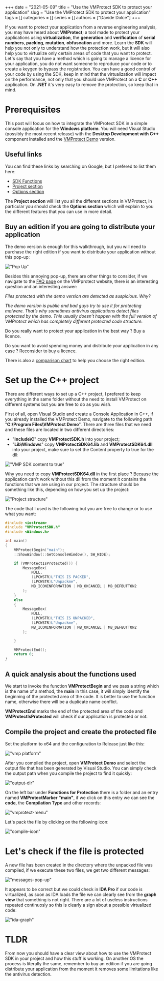 +++ 
date = "2021-05-09"
title = "Use the VMProtect SDK to protect your application"
slug = "Use the VMProtect SDK to protect your application"
tags = []
categories = []
series = []
authors = ["Davide Dolce"]
+++

If you want to protect your application from a reverse engineering analysis, you may have heard about **VMProtect**; a tool made to protect your applications using **virtualization**, the **generation** and **verification** of **serial numbers**, **packing**, **mutation**, **obfuscation** and more. Learn the **SDK** will help you not only to understand how the protection work, but it will also help you to virtualize only certain areas of code that you want to protect. Let's say that you have a method which is going to manage a licence for your application, you do not want someone to reproduce your code or to create a keygen to bypass the registration. You can have a good control of your code by using the SDK, keep in mind that the virtualization will impact on the performance, not only that you should use VMProtect on a **C** or **C++** application. On **.NET** it's very easy to remove the protection, so keep that in mind.

# Prerequisites

This post will focus on how to integrate the VMProtect SDK in a simple console application for the **Windows platform**. You will need Visual Studio (possibly the most recent release) with the **Desktop Development with C++** component installed and the [VMProtect Demo](https://vmpsoft.com/) version.

## Useful links

You can find these links by searching on Google, but I prefered to list them here:

- [SDK Functions](http://vmpsoft.com/support/user-manual/working-with-vmprotect/preparing-a-project/sdk-functions/)
- [Project section](http://vmpsoft.com/support/user-manual/working-with-vmprotect/main-window/project-section/)
- [Options section](http://vmpsoft.com/support/user-manual/working-with-vmprotect/main-window/project-section/options-section/)

The **Project section** will list you all the different sections in VMProtect, in particular you should check the **Options section** which will explain to you the different features that you can use in more detail.

## Buy an edition if you are going to distribute your application

The demo version is enough for this walkthrough, but you will need to purchase the right edition if you want to distribute your application without this pop-up:

!["Pop Up"](/images/posts/use-the-vmprotect-api-to-protect-your-application/demo-pop-up.png)

Besides this annoying pop-up, there are other things to consider, if we navigate to the [FAQ page](http://vmpsoft.com/support/faq/) on the VMPprotect website, there is an interesting question and an interesting answer:

_Files protected with the demo version are detected as suspicious. Why?_

_The demo version is public and bad guys try to use it for protecting malware. That’s why sometimes antivirus applications detect files protected by the demo. This usually doesn’t happen with the full version of VMProtect which has completely different protected code structure._

Do you really want to protect your application in the best way ? Buy a licence.

Do you want to avoid spending money and distribute your application in any case ? Reconsider to buy a licence.

There is also a [comparison chart](http://vmpsoft.com/products/matrix/) to help you choose the right edition.

# Set up the C++ project

There are different ways to set up a C++ project, I prefered to keep everything in the same folder without the need to install VMProtect on different systems but you are free to do as you wish.

First of all, open Visual Studio and create a Console Application in C++, if you already installed the VMProtect Demo, navigate to the following path "**C:\Program Files\VMProtect Demo**". There are three files that we need and these files are located in two different directories:

- "**Include\C**" copy **VMProtectSDK.h** into your project;
- "**Lib\Windows**" copy **VMProtectSDK64.lib** and **VMProtectSDK64.dll** into your project, make sure to set the Content property to true for the dll:

!["VMP SDK content to true"](/images/posts/use-the-vmprotect-api-to-protect-your-application/vmp-sdk-dll-content-to-true.png)

Why you need to copy **VMProtectSDK64.dll** in the first place ? Because the application can't work without this dll from the moment it contains the functions that we are using in our project. The structure should be something like this, depending on how you set up the project:

!["Project structure"](/images/posts/use-the-vmprotect-api-to-protect-your-application/project-structure.png)

The code that I used is the following but you are free to change or to use what you want:

```cpp
#include <iostream>
#include "VMProtectSDK.h"
#include <Windows.h>

int main()
{
    VMProtectBegin("main");
    ::ShowWindow(::GetConsoleWindow(), SW_HIDE);

    if (VMProtectIsProtected()) {
        MessageBox(
            NULL,
            (LPCWSTR)L"THIS IS PACKED",
            (LPCWSTR)L"Unpackme",
            MB_ICONINFORMATION | MB_OKCANCEL | MB_DEFBUTTON2
        );
    }
    else
    {
        MessageBox(
            NULL,
            (LPCWSTR)L"THIS IS UNPACKED",
            (LPCWSTR)L"Unpackme",
            MB_ICONINFORMATION | MB_OKCANCEL | MB_DEFBUTTON2
        );

    }

    VMProtectEnd();
    return 0;
}
```

## A quick analysis about the functions used

We start to invoke the function **VMProtectBegin** and we pass a string which is the name of a method, the **main** in this case, it will simply identify the beginning of the protected area of the code. It is better to use the function name, otherwise there will be a duplicate name conflict.

**VMProtectEnd** marks the end of the protected area of the code and **VMProtectIsProtected** will check if our application is protected or not.

## Compile the project and create the protected file

Set the platform to x64 and the configuration to Release just like this:

!["vmp platform"](/images/posts/use-the-vmprotect-api-to-protect-your-application/vmp-platform.png)

After you compiled the project, open **VMProtect Demo** and select the output file that has been generated by Visual Studio. You can simply check the output path when you compile the project to find it quickly:

!["output-dir"](/images/posts/use-the-vmprotect-api-to-protect-your-application/output-dir.png)

On the left bar under **Functions for Protection** there is a folder and an entry named **VMProtectMarker "main"**, if we click on this entry we can see the **code**, the **Compilation Type** and other records:

!["vmprotect-menu"](/images/posts/use-the-vmprotect-api-to-protect-your-application/vmprotect-menu.png)

Let's pack the file by clicking on the following icon:

!["compile-icon"](/images/posts/use-the-vmprotect-api-to-protect-your-application/compile-icon.png)

# Let's check if the file is protected

A new file has been created in the directory where the unpacked file was compiled, if we execute these two files, we get two different messages:

!["messages-pop-up"](/images/posts/use-the-vmprotect-api-to-protect-your-application/messages-pop-up.png)

It appears to be correct but we could check in **IDA Pro** if our code is virtualized, as soon as IDA loads the file we can clearly see from the **graph view** that something is not right. There are a lot of useless instructions repeated continuosly so this is clearly a sign about a possible virtualized code:

!["ida-graph"](/images/posts/use-the-vmprotect-api-to-protect-your-application/ida-graph.png)

# TLDR

From now you should have a clear view about how to use the VMProtect SDK in your project and how this stuff is working. On another OS the process is literally the same, remember to buy an edition if you are going distribute your application from the moment it removes some limitations like the antivirus detection.